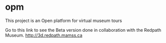 # opm
This project is an Open platform for virtual museum tours

Go to this link to see the Beta version done in collaboration with the Redpath Museum.
http://3d.redpath.mamss.ca
